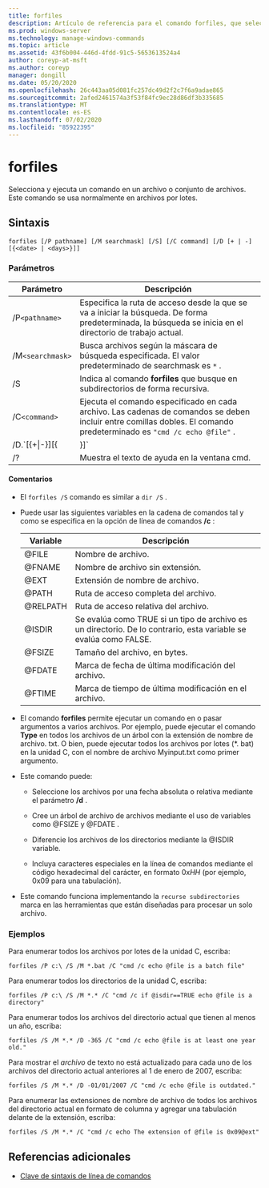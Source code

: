 ```yaml
---
title: forfiles
description: Artículo de referencia para el comando forfiles, que selecciona y ejecuta un comando en un archivo o conjunto de archivos.
ms.prod: windows-server
ms.technology: manage-windows-commands
ms.topic: article
ms.assetid: 43f6b004-446d-4fdd-91c5-5653613524a4
author: coreyp-at-msft
ms.author: coreyp
manager: dongill
ms.date: 05/20/2020
ms.openlocfilehash: 26c443aa05d081fc257dc49d2f2c7f6a9adae865
ms.sourcegitcommit: 2afed2461574a3f53f84fc9ec28d86df3b335685
ms.translationtype: MT
ms.contentlocale: es-ES
ms.lasthandoff: 07/02/2020
ms.locfileid: "85922395"
---
```

# <a name="forfiles"></a>forfiles

Selecciona y ejecuta un comando en un archivo o conjunto de archivos. Este comando se usa normalmente en archivos por lotes.

## <a name="syntax"></a>Sintaxis

```
forfiles [/P pathname] [/M searchmask] [/S] [/C command] [/D [+ | -] [{<date> | <days>}]]
```

### <a name="parameters"></a>Parámetros

| Parámetro | Descripción |
| --------- | ----------- |
| /P`<pathname>` | Especifica la ruta de acceso desde la que se va a iniciar la búsqueda. De forma predeterminada, la búsqueda se inicia en el directorio de trabajo actual. |
| /M`<searchmask>` | Busca archivos según la máscara de búsqueda especificada. El valor predeterminado de searchmask es `*` . |
| /S | Indica al comando **forfiles** que busque en subdirectorios de forma recursiva. |
| /C`<command>` | Ejecuta el comando especificado en cada archivo. Las cadenas de comandos se deben incluir entre comillas dobles. El comando predeterminado es `"cmd /c echo @file"` . |
| /D.`[{+\|-}][{<date> | <days>}]` | Selecciona los archivos con una fecha de última modificación dentro del período de tiempo especificado:<ul><li>Selecciona los archivos con una fecha de última modificación posterior o igual a ( **+** ) o anterior o igual a ( **-** ) la fecha especificada, donde la *fecha* tiene el formato mm/dd/aaaa.</li><li>Selecciona los archivos con una fecha de última modificación posterior o igual a ( **+** ) la fecha actual más el número de días especificado, o anterior o igual a ( **-** ) la fecha actual menos el número de días especificado.</li><li>Los valores válidos para los *días* incluyen cualquier número en el intervalo comprendido entre 0 y 32768. Si no se especifica ningún signo, **+** se usa de forma predeterminada.</li></ul> |
| /? | Muestra el texto de ayuda en la ventana cmd. |

#### <a name="remarks"></a>Comentarios

- El `forfiles /S` comando es similar a `dir /S` .

- Puede usar las siguientes variables en la cadena de comandos tal y como se especifica en la opción de línea de comandos **/c** :

    | Variable | Descripción |
    | -------- | ----------- |
    | @FILE | Nombre de archivo. |
    | @FNAME | Nombre de archivo sin extensión. |
    | @EXT | Extensión de nombre de archivo. |
    | @PATH | Ruta de acceso completa del archivo. |
    | @RELPATH | Ruta de acceso relativa del archivo. |
    | @ISDIR | Se evalúa como TRUE si un tipo de archivo es un directorio. De lo contrario, esta variable se evalúa como FALSE. |
    | @FSIZE | Tamaño del archivo, en bytes. |
    | @FDATE | Marca de fecha de última modificación del archivo. |
    | @FTIME | Marca de tiempo de última modificación en el archivo. |

- El comando **forfiles** permite ejecutar un comando en o pasar argumentos a varios archivos. Por ejemplo, puede ejecutar el comando **Type** en todos los archivos de un árbol con la extensión de nombre de archivo. txt. O bien, puede ejecutar todos los archivos por lotes (*. bat) en la unidad C, con el nombre de archivo Myinput.txt como primer argumento.

- Este comando puede:

    - Seleccione los archivos por una fecha absoluta o relativa mediante el parámetro **/d** .

    - Cree un árbol de archivo de archivos mediante el uso de variables como @FSIZE y @FDATE .

    - Diferencie los archivos de los directorios mediante la @ISDIR variable.

    - Incluya caracteres especiales en la línea de comandos mediante el código hexadecimal del carácter, en formato 0x*HH* (por ejemplo, 0x09 para una tabulación).

- Este comando funciona implementando la `recurse subdirectories` marca en las herramientas que están diseñadas para procesar un solo archivo.

### <a name="examples"></a>Ejemplos

Para enumerar todos los archivos por lotes de la unidad C, escriba:

```
forfiles /P c:\ /S /M *.bat /C "cmd /c echo @file is a batch file"
```

Para enumerar todos los directorios de la unidad C, escriba:

```
forfiles /P c:\ /S /M *.* /C "cmd /c if @isdir==TRUE echo @file is a directory"
```

Para enumerar todos los archivos del directorio actual que tienen al menos un año, escriba:

```
forfiles /S /M *.* /D -365 /C "cmd /c echo @file is at least one year old."
```

Para mostrar el *archivo* de texto no está actualizado para cada uno de los archivos del directorio actual anteriores al 1 de enero de 2007, escriba:

```
forfiles /S /M *.* /D -01/01/2007 /C "cmd /c echo @file is outdated."
```

Para enumerar las extensiones de nombre de archivo de todos los archivos del directorio actual en formato de columna y agregar una tabulación delante de la extensión, escriba:

```
forfiles /S /M *.* /C "cmd /c echo The extension of @file is 0x09@ext"
```

## <a name="additional-references"></a>Referencias adicionales

- [Clave de sintaxis de línea de comandos](command-line-syntax-key.md)
